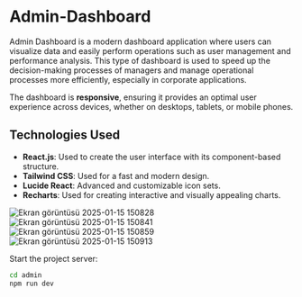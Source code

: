 # Admin-Dashboard
Admin Dashboard is a modern dashboard application where users can visualize data and easily perform operations such as user management and performance analysis. This type of dashboard is used to speed up the decision-making processes of managers and manage operational processes more efficiently, especially in corporate applications.  

The dashboard is **responsive**, ensuring it provides an optimal user experience across devices, whether on desktops, tablets, or mobile phones.


## Technologies Used
- **React.js**: Used to create the user interface with its component-based structure.  
- **Tailwind CSS**: Used for a fast and modern design.  
- **Lucide React**: Advanced and customizable icon sets.  
- **Recharts**: Used for creating interactive and visually appealing charts.  
  
![Ekran görüntüsü 2025-01-15 150828](https://github.com/user-attachments/assets/d6d6d2c2-0a16-4e29-a797-cf1cfd75b69d)
![Ekran görüntüsü 2025-01-15 150841](https://github.com/user-attachments/assets/cd92bec7-871a-413a-8e23-d17acab05460)
![Ekran görüntüsü 2025-01-15 150859](https://github.com/user-attachments/assets/f1554993-4538-4275-9346-a08272217a04)
![Ekran görüntüsü 2025-01-15 150913](https://github.com/user-attachments/assets/9127b3ba-7cca-4411-bc14-afd4471abd6a)

Start the project server:
```bash
cd admin
npm run dev
```
